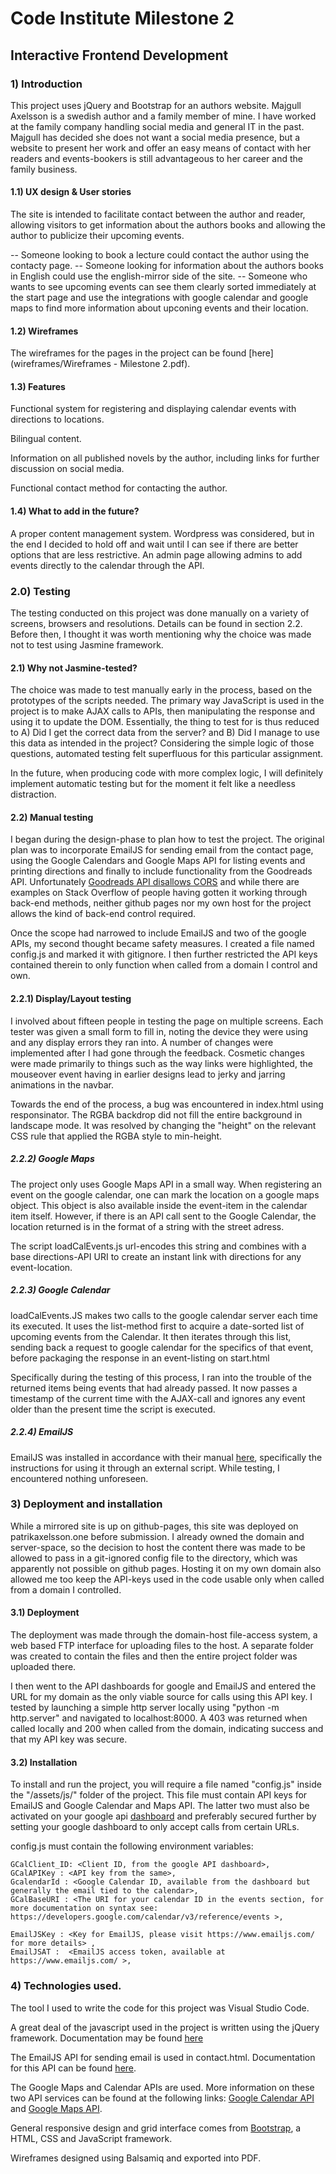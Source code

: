 # Code Institute Milestone 2
## Interactive Frontend Development


### 1) Introduction

This project uses jQuery and Bootstrap for an authors website. Majgull Axelsson is a swedish author and a family member of mine. I have worked at the family company handling social media and general IT in the past. Majgull has decided she does not want a social media presence, but a website to present her work and offer an easy means of contact with her readers and events-bookers is still advantageous to her career and the family business.

#### 1.1) UX design & User stories

The site is intended to facilitate contact between the author and reader, allowing visitors to get information about the authors books and allowing the author to publicize their upcoming events.

-- Someone looking to book a lecture could contact the author using the contacty page.
-- Someone looking for information about the authors books in English could use the english-mirror side of the site.
-- Someone who wants to see upcoming events can see them clearly sorted immediately at the start page and use the integrations with google calendar and google maps to find more information about upconing events and their location.

#### 1.2) Wireframes

The wireframes for the pages in the project can be found [here](wireframes/Wireframes - Milestone 2.pdf).

#### 1.3) Features

Functional system for registering and displaying calendar events with directions to locations.

Bilingual content. 

Information on all published novels by the author, including links for further discussion on social media.

Functional contact method for contacting the author.


#### 1.4) What to add in the future?

A proper content management system. Wordpress was considered, but in the end I decided to hold off and wait until I can see if there are better options that are less restrictive.
An admin page allowing admins to add events directly to the calendar through the API.

### 2.0) Testing

The testing conducted on this project was done manually on a variety of screens, browsers and resolutions. Details can be found in section 2.2. Before then, I thought it was worth mentioning why the choice was made not to test using Jasmine framework.

#### 2.1) Why not Jasmine-tested?

The choice was made to test manually early in the process, based on the prototypes of the scripts needed. The primary way JavaScript is used in the project is to make AJAX calls to APIs, then manipulating the response and using it to update the DOM. Essentially, the thing to test for is thus reduced to A) Did I get the correct data from the server? and B) Did I manage to use this data as intended in the project? Considering the simple logic of those questions, automated testing felt superfluous for this particular assignment.

In the future, when producing code with more complex logic, I will definitely implement automatic testing but for the moment it felt like a needless distraction.

#### 2.2) Manual testing

I began during the design-phase to plan how to test the project. The original plan was to incorporate EmailJS for sending email from the contact page, using the Google Calendars and Google Maps API for listing events and printing directions and finally to include functionality from the Goodreads API.
Unfortunately [Goodreads API disallows CORS](https://www.goodreads.com/Topic/17893514/comments?subject=17893514) and while there are examples on Stack Overflow of people having gotten it working through back-end methods, neither github pages nor my own host for the project allows the kind of back-end control required.

Once the scope had narrowed to include EmailJS and two of the google APIs, my second thought became safety measures. I created a file named config.js and marked it with gitignore. I then further restricted the API keys contained therein to only function when called from a domain I control and own.

#### 2.2.1) Display/Layout testing

I involved about fifteen people in testing the page on multiple screens. Each tester was given a small form to fill in, noting the device they were using and any display errors they ran into. A number of changes were implemented after I had gone through the feedback. Cosmetic changes were made primarily to things such as the way links were highlighted, the mouseover event having in earlier designs lead to jerky and jarring animations in the navbar.

Towards the end of the process, a bug was encountered in index.html using responsinator. The RGBA backdrop did not fill the entire background in landscape mode. It was resolved by changing the "height" on the relevant CSS rule that applied the RGBA style to min-height.

##### 2.2.2) Google Maps

The project only uses Google Maps API in a small way. When registering an event on the google calendar, one can mark the location on a google maps object. This object is also available inside the event-item in the calendar item itself. However, if there is an API call sent to the Google Calendar, the location returned is in the format of a string with the street adress.

The script loadCalEvents.js url-encodes this string and combines with a base directions-API URI to create an instant link with directions for any event-location.

##### 2.2.3) Google Calendar

loadCalEvents.JS makes two calls to the google calendar server each time its executed. It uses the list-method first to acquire a date-sorted list of upcoming events from the Calendar.  It then iterates through this list, sending back a request to google calendar for the specifics of that event, before packaging the response in an event-listing on start.html

Specifically during the testing of this process, I ran into the trouble of the returned items being events that had already passed. It now passes a timestamp of the current time with the AJAX-call and ignores any event older than the present time the script is executed. 

##### 2.2.4) EmailJS

EmailJS was installed in accordance with their manual [here](https://www.emailjs.com/docs/sdk/installation/), specifically the instructions for using it through an external script. While testing, I encountered nothing unforeseen.

### 3) Deployment and installation

While a mirrored site is up on github-pages, this site was deployed on patrikaxelsson.one before submission. I already owned the domain and server-space, so the decision to host the content there was made to be allowed to pass in a git-ignored config file to the directory, which was apparently not possible on github pages. Hosting it on my own domain also allowed me too keep the API-keys used in the code usable only when called from a domain I controlled.

#### 3.1) Deployment

The deployment was made through the domain-host file-access system, a web based FTP interface for uploading files to the host. A separate folder was created to contain the files and then the entire project folder was uploaded there. 

I then went to the API dashboards for google and EmailJS and entered the URL for my domain as the only viable source for calls using this API key. I tested by launching a simple http server locally using "python -m http.server" and navigated to localhost:8000. A 403 was returned when called locally and 200 when called from the domain, indicating success and that my API key was secure.

#### 3.2) Installation

To install and run the project, you will require a file named "config.js" inside the "/assets/js/" folder of the project. This file must contain API keys for EmailJS and Google Calendar and Maps API. The latter two must also be activated on your google api [dashboard](https://console.developers.google.com/apis/dashboard?pli=1) and preferably secured further by setting your google dashboard to only accept calls from certain URLs. 

config.js must contain the following environment variables:

    GCalClient_ID: <Client ID, from the google API dashboard>,
    GCalAPIKey : <API key from the same>,
    GcalendarId : <Google Calendar ID, available from the dashboard but generally the email tied to the calendar>,
    GCalBaseURI : <The URI for your calendar ID in the events section, for more documentation on syntax see: https://developers.google.com/calendar/v3/reference/events >,

    EmailJSKey : <Key for EmailJS, please visit https://www.emailjs.com/ for more details> ,
    EmailJSAT :  <EmailJS access token, available at https://www.emailjs.com/ >,



### 4) Technologies used.

The tool I used to write the code for this project was Visual Studio Code.

A great deal of the javascript used in the project is written using the jQuery framework. Documentation may be found [here](https://api.jquery.com/)

The EmailJS API for sending email is used in contact.html. Documentation for this API can be found [here](https://www.emailjs.com/docs/).

The Google Maps and Calendar APIs are used. More information on these two API services can be found at the following links: [Google Calendar API](https://developers.google.com/calendar/v3/reference) and [Google Maps API](https://developers.google.com/maps/documentation/javascript/tutorial).

General responsive design and grid interface comes from [Bootstrap](https://getbootstrap.com/), a HTML, CSS and JavaScript framework.

Wireframes designed using Balsamiq and exported into PDF.